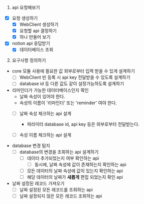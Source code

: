 1. api 요청해보기
- [x] 요청 생성하기
  - [x] WebClient 생성하기
  - [x] 요청할 api 결정하기
  - [x] 하나 만들어 보기
- [x] notion api 응답받기
  - [x] 데이터베이스 조회

2. 요구사항 정의하기
- core 모듈 사용에 필요한 값 외부로부터 입력 받을 수 있게 설계하기
  - [ ] WebClient 빈 등록 시 api key 전달받을 수 있도록 설계하기
  - [ ] database id 등 다른 값도 같이 설정가능하도록 설계하기

- 리마인더가 가능한 데이터베이스인지 확인
  - 날짜 속성이 있어야 한다.
  - 속성의 이름이 '리마인더' 또는 'reminder' 여야 한다.
  - [ ] 날짜 속성 체크하는 api 설계
    - 파라미터 database id, api key 등은 외부로부터 전달받는다.
  - [ ] 속성 이름 체크하는 api 설계
    
  
- database 변경 탐지
  - [ ] database의 변경을 조회하는 api 설계하기
    - [ ] 데이터 추가되었는지 여부 확인하는 api
      - [ ] 동시에, 날짜 속성에 값이 존재하는지 확인하는 api
    - [ ] 모든 데이터의 날짜 속성에 값이 있는지 확인하는 api
    - [ ] 해당 데이터의 날짜가 **새롭게** 편집 되었는지 확인 api
    
- 날짜 설정된 레코드 가져오기
  - [ ] 날짜 설정된 모든 레코드를 조회하는 api 
  - [ ] 날짜 설정되지 않은 모든 레코드 조회하는 api

